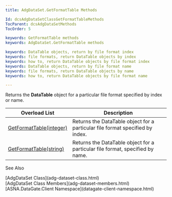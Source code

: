 ```yaml
---
title: AdgDataSet.GetFormatTable Methods

Id: dcsAdgDataSetClassGetFormatTableMethods
TocParent: dcsAdgDataSetMethods
TocOrder: 5

keywords: GetFormatTable methods
keywords: AdgDataSet.GetFormatTable methods

keywords: DataTable objects, return by file format index
keywords: file formats, return DataTable objects by index
keywords: how to, return DataTable objects by file format index
keywords: DataTable objects, return by file format name
keywords: file formats, return DataTable objects by name
keywords: how to, return DataTable objects by file format name

---
```


Returns the **DataTable** object for a particular file format specified by index or name.
<br />



| Overload List | Description |
| ---- | ---- |
| [GetFormatTable(integer)](adg-dataset-class-get-format-table-method.html) | Returns the DataTable object for a particular file format specified by index. |
| [GetFormatTable(string)](adg-dataset-class-get-format-table-methodstring.html) | Returns the DataTable object for a particular file format, specified by name. |



See Also

<dl />
      [AdgDataSet Class](adg-dataset-class.html)
      <br />
      [AdgDataSet Class Members](adg-dataset-members.html)
      <br />
      [ASNA.DataGate.Client Namespace](datagate-client-namespace.html)

